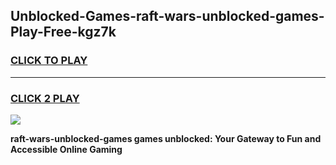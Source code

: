 
## Unblocked-Games-raft-wars-unblocked-games-Play-Free-kgz7k
<h3>
<a href="https://premium76.site?title=raft-wars-unblocked-games&ref=23A">CLICK TO PLAY</a></h3>
<hr>

<h3>
<a href="https://premium76.site?title=raft-wars-unblocked-games&ref=23A">CLICK 2 PLAY</a>
  
</h3>

<a href="https://premium76.site?title=raft-wars-unblocked-games&ref=23A"><img src="https://clearcache.store/games.png"></a>


**raft-wars-unblocked-games games unblocked: Your Gateway to Fun and Accessible Online Gaming**
